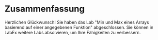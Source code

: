 # Zusammenfassung

Herzlichen Glückwunsch! Sie haben das Lab "Min und Max eines Arrays basierend auf einer angegebenen Funktion" abgeschlossen. Sie können in LabEx weitere Labs absolvieren, um Ihre Fähigkeiten zu verbessern.
